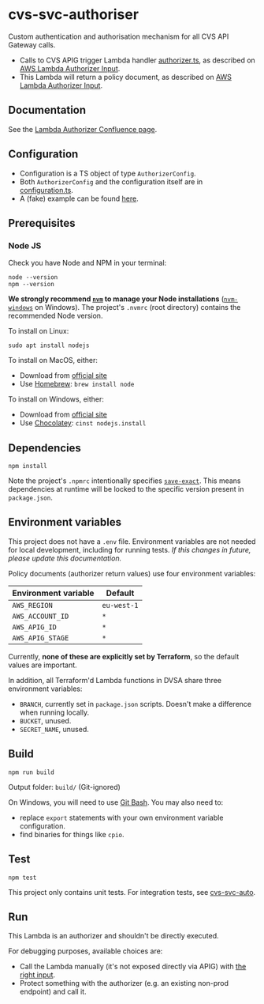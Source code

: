 # cvs-svc-authoriser

Custom authentication and authorisation mechanism for all CVS API Gateway calls.

- Calls to CVS APIG trigger Lambda handler [authorizer.ts][authorizer-ts], as described on [AWS Lambda Authorizer Input][lambda-authorizer-input].
- This Lambda will return a policy document, as described on [AWS Lambda Authorizer Input][lambda-authorizer-input].

## Documentation

See the [Lambda Authorizer Confluence page][confluence].

## Configuration

- Configuration is a TS object of type `AuthorizerConfig`.
- Both `AuthorizerConfig` and the configuration itself are in [configuration.ts][configuration-ts].
- A (fake) example can be found [here][fake-config].

## Prerequisites

### Node JS

Check you have Node and NPM in your terminal:

```shell script
node --version
npm --version
```

**We strongly recommend [`nvm`][nvm] to manage your Node installations** ([`nvm-windows`][nvm-windows] on Windows). The project's `.nvmrc` (root directory) contains the recommended Node version.

To install on Linux:

```shell script
sudo apt install nodejs
```

To install on MacOS, either:

- Download from [official site][nodejs]
- Use [Homebrew][homebrew]: `brew install node`

To install on Windows, either:

- Download from [official site][nodejs]
- Use [Chocolatey][chocolatey]: `cinst nodejs.install`

## Dependencies

```shell script
npm install
```

Note the project's `.npmrc` intentionally specifies [`save-exact`][save-exact]. This means dependencies at runtime will be locked to the specific version present in `package.json`.

## Environment variables

This project does not have a `.env` file. Environment variables are not needed for local development, including for running tests. _If this changes in future, please update this documentation._

Policy documents (authorizer return values) use four environment variables:

| Environment variable | Default     |
| -------------------- | ----------- |
| `AWS_REGION `        | `eu-west-1` |
| `AWS_ACCOUNT_ID`     | `*`         |
| `AWS_APIG_ID`        | `*`         |
| `AWS_APIG_STAGE`     | `*`         |

Currently, **none of these are explicitly set by Terraform**, so the default values are important.

In addition, all Terraform'd Lambda functions in DVSA share three environment variables:

- `BRANCH`, currently set in `package.json` scripts. Doesn't make a difference when running locally.
- `BUCKET`, unused.
- `SECRET_NAME`, unused.

## Build

```shell script
npm run build
```

Output folder: `build/` (Git-ignored)

On Windows, you will need to use [Git Bash][git-bash]. You may also need to:

- replace `export` statements with your own environment variable configuration.
- find binaries for things like `cpio`.

## Test

```shell script
npm test
```

This project only contains unit tests. For integration tests, see [cvs-svc-auto][cvs-svc-auto].

## Run

This Lambda is an authorizer and shouldn't be directly executed.

For debugging purposes, available choices are:

- Call the Lambda manually (it's not exposed directly via APIG) with [the right input][lambda-authorizer-input].
- Protect something with the authorizer (e.g. an existing non-prod endpoint) and call it.

[confluence]: https://wiki.dvsacloud.uk/display/HVT/Lambda+Authoriser
[nvm]: https://github.com/nvm-sh/nvm
[nvm-windows]: https://github.com/coreybutler/nvm-windows
[nodejs]: https://nodejs.org
[homebrew]: https://brew.sh
[chocolatey]: https://chocolatey.org
[git-bash]: https://git-scm.com/downloads
[save-exact]: https://docs.npmjs.com/cli/v6/using-npm/config#save-exact
[cvs-svc-auto]: https://github.com/dvsa/cvs-auto-svc
[authorizer-ts]: https://github.com/dvsa/cvs-svc-authoriser/blob/develop/src/functions/authorizer.ts
[configuration-ts]: https://github.com/dvsa/cvs-svc-authoriser/blob/develop/src/services/configuration.ts
[fake-config]: https://github.com/dvsa/cvs-svc-authoriser/blob/develop/tests/resources/config-test.yml
[lambda-authorizer-input]: https://docs.aws.amazon.com/apigateway/latest/developerguide/api-gateway-lambda-authorizer-input.html
[lambda-authorizer-output]: https://docs.aws.amazon.com/apigateway/latest/developerguide/api-gateway-lambda-authorizer-output.html
